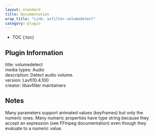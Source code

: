 ```yaml
---
layout: standard
title: Documentation
wrap_title: "Link: avfilter.volumedetect"
category: plugin
---
```

* TOC
{:toc}

## Plugin Information

title: volumedetect  
media types:
Audio  
description: Detect audio volume.  
version: Lavfi10.4.100  
creator: libavfilter maintainers  

## Notes

Many parameters support animated values (keyframes) but only the numeric ones. Many numeric properties have type string because they accept an expression (see FFmpeg documentation) even though they evaluate to a numeric value.
